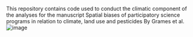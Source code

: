 This repository contains code used to conduct the climatic component of the analyses for the manuscript Spatial biases of participatory science programs in relation to climate, land use and pesticides By Grames et al.![image](https://github.com/yiabek/SBUS_drivers/assets/64115358/9bf3a74c-f61d-4a31-90c5-85f75c64988b)
